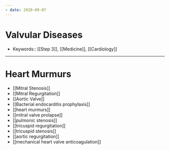```yaml
---
- date: 2020-09-07
---
```


# Valvular Diseases

- Keywords:: [[Step 3]], [[Medicine]], [[Cardiology]]
---

# Heart Murmurs

- [[Mitral Stenosis]]
- [[Mitral Regurgitation]]
- [[Aortic Valve]]
- [[Bacterial endocarditis prophylaxis]]
- [[heart murmurs]]
- [[mitral valve prolapse]]
- [[pulmonic stenosis]]
- [[tricuspid regurgitation]]
- [[tricuspid stenosis]]
- [[aortic regurgitation]]
- [[mechanical heart valve anticoagulation]]
